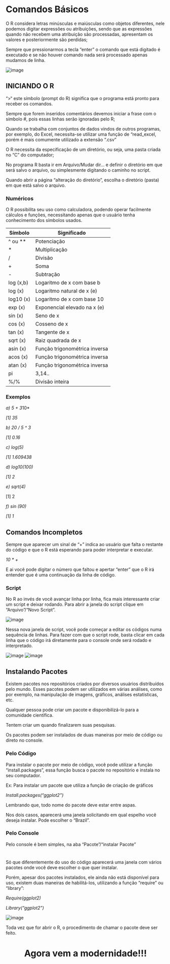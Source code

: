 # Comandos Básicos

O R considera letras minúsculas e maiúsculas como objetos diferentes, nele podemos digitar expressões ou atribuições, sendo que as expressões quando não recebem uma atribuição são processadas, apresentam os valores e posteriormente são perdidas;

Sempre que pressionarmos a tecla “enter” o comando que está digitado é executado e se não houver comando nada será processado apenas mudamos de linha. 


![image](https://user-images.githubusercontent.com/67385452/119024346-58630d80-b979-11eb-9543-aea84677b754.png)

## INICIANDO O R
 
“>“ este símbolo (prompt do R) significa que o programa está pronto para receber os comandos. 

Sempre que forem inseridos comentários devemos iniciar a frase com o símbolo #, pois essas linhas serão ignoradas pelo R;

Quando se trabalha com conjuntos de dados vindos de outros programas, por exemplo, do Excel, necessita-se utilizar uma função de “read_excel, porém é mais comumente utilizado a extensão “.csv” 

O R necessita da especificação de um diretório, ou seja, uma pasta criada no “C” do computador;

No programa R basta ir em Arquivo/Mudar dir... e definir o diretório em que será salvo o  arquivo, ou simplesmente digitando o caminho no script. 

Quando abrir a página “alteração do diretório”, escolha o diretório (pasta) em que está salvo o arquivo.

### Numéricos

O R possibilita seu uso como calculadora, podendo operar facilmente cálculos e funções, necessitando apenas que o usuário tenha conhecimento dos símbolos usados.


| Símbolo | Significado |
| --------- | ---- |
| ^ ou **| Potenciação |
| * | Multiplicação |
| / | Divisão |
| + | Soma |
| - | Subtração |
| log (x,b) | Logaritmo de x com base b |
| log (x) | Logaritmo natural de x (e)
| log10 (x) | Logaritmo de x com base 10 |
| exp (x) | Exponencial elevado na x (e) |
| sin (x) | Seno de x |
| cos (x) | Cosseno de x |
| tan (x) | Tangente de x |
| sqrt (x) | Raiz quadrada de x |
| asin (x) | Função trigonométrica inversa |
| acos (x) | Função trigonométrica inversa |
| atan (x) | Função trigonométrica inversa | 
| pi | 3,14.. |
| %/% | Divisão inteira |

### Exemplos

*a) 5 + 3*10*  

 *[1] 35*                              
 
 *b) 20 / 5 ^ 3*
 
 *[1] 0.16*                                  
 
 *c) log(5)*
 
 *[1] 1.609438* 
  
 *d) log10(100)*
 
 *[1] 2*
  
 *e) sqrt(4)*
 
 [1] 2
  
 *f) sin (90)*
 
 *[1] 1*

## Comandos Incompletos

Sempre que aparecer um sinal de “+” indica ao usuário que falta o restante do código e que o R está esperando para poder interpretar e executar.

*10 *
+*

E ai você pode digitar o número que faltou e apertar “enter” que o R irá entender que é uma continuação da linha de código.

### Script

No R ao invés de você avançar linha por linha, fica mais interessante criar um script e deixar rodando. Para abrir a janela do script clique em “Arquivo”/“Novo Script”.

![image](https://user-images.githubusercontent.com/67385452/119027420-ad545300-b97c-11eb-9a52-8689183ce29e.png)

Nessa nova janela de script, você pode começar a editar os códigos numa sequência de linhas.
Para fazer com que o script rode, basta clicar   em cada linha que o código irá diretamente para o console onde será rodado e interpretado.

![image](https://user-images.githubusercontent.com/67385452/119027593-e68cc300-b97c-11eb-8bb8-ba1721c631e0.png)
![image](https://user-images.githubusercontent.com/67385452/119027602-eab8e080-b97c-11eb-8519-9d2be9d6185c.png)

## Instalando Pacotes

Existem pacotes nos repositórios criados por diversos usuários distribuídos pelo mundo. Esses pacotes podem ser utilizados em várias análises, como por exemplo, na manipulação de imagens, gráficos, análises estatísticas, etc.

Qualquer pessoa pode criar um pacote e disponibilizá-lo para a comunidade científica. 

Tentem criar um quando finalizarem suas pesquisas.

Os pacotes podem ser instalados de duas maneiras por meio de código ou direto no console.

### Pelo Código

Para instalar o pacote por meio de código, você pode utilizar a função “install.packages”, essa função busca o pacote no repositório e instala no seu computador. 

Ex: Para instalar um pacote que utiliza a função de criação de gráficos

*Install.packages(“ggplot2”)*

Lembrando que, todo nome do pacote deve estar entre aspas.

Nos dois casos, aparecerá uma janela solicitando em qual espelho você deseja instalar. Pode escolher o “Brazil”.

### Pelo Console

Pelo console é bem simples, na aba  “Pacote”/“instalar Pacote” 

# 
Só que diferentemente do uso do código aparecerá uma janela com vários pacotes onde você deve escolher o que quer instalar.

Porém, apesar dos pacotes instalados, ele ainda não está disponível para uso, existem duas maneiras de habilitá-los, utilizando a função “require” ou “library”:

*Require(ggplot2)*

*Library(“ggplot2”)*

![image](https://user-images.githubusercontent.com/67385452/119027771-1e940600-b97d-11eb-907a-07e4af77c6db.png)

Toda vez que for abrir o R, o procedimento de chamar o pacote deve ser feito.

# <center> Agora vem a modernidade!!! </center>






